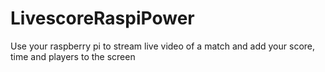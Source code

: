 # LivescoreRaspiPower
Use your raspberry pi to stream live video of a match and add your score, time and players to the screen
